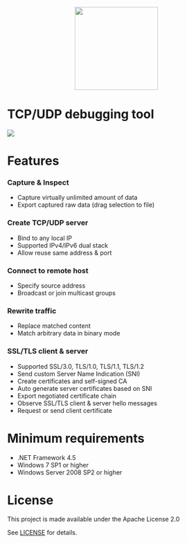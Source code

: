 <p align="center">
  <img src="https://raw.githubusercontent.com/jlucansky/Swiddler/master/Images/logo.png" height="192">
</p>

# TCP/UDP debugging tool

![](https://raw.githubusercontent.com/jlucansky/Swiddler/master/Images/screen.gif)

# Features
### Capture & Inspect
- Capture virtually unlimited amount of data
- Export captured raw data (drag selection to file)

### Create TCP/UDP server
- Bind to any local IP
- Supported IPv4/IPv6 dual stack
- Allow reuse same address & port

### Connect to remote host
- Specify source address
- Broadcast or join multicast groups

### Rewrite traffic
- Replace matched content
- Match arbitrary data in binary mode

### SSL/TLS client & server
- Supported SSL/3.0, TLS/1.0, TLS/1.1, TLS/1.2
- Send custom Server Name Indication (SNI)
- Create certificates and self-signed CA
- Auto generate server certificates based on SNI
- Export negotiated certificate chain
- Observe SSL/TLS client & server hello messages
- Request or send client certificate


# Minimum requirements
- .NET Framework 4.5
- Windows 7 SP1 or higher
- Windows Server 2008 SP2 or higher

# License
This project is made available under the Apache License 2.0

See [LICENSE](LICENSE) for details.
